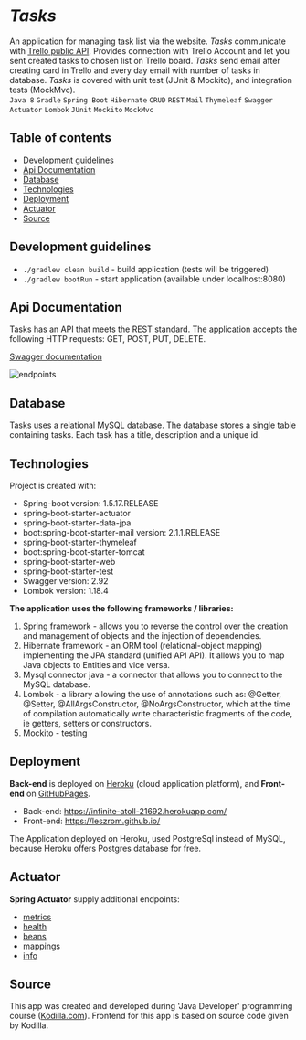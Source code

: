 # *Tasks*
An application for managing task list via the website. *Tasks* communicate with [Trello public API](https://developers.trello.com/reference#introduction). Provides connection with Trello Account and let you sent created tasks to chosen list on Trello board. *Tasks* send email after creating card in Trello and every day email with number of tasks in database.
*Tasks* is covered with unit test (JUnit & Mockito), and integration tests (MockMvc).\
`Java 8` `Gradle` `Spring Boot` `Hibernate` `CRUD` `REST` `Mail` `Thymeleaf` `Swagger` `Actuator` `Lombok` `JUnit` `Mockito` `MockMvc`

## Table of contents
* [Development guidelines](#development-guidelines)
* [Api Documentation](#api-documentation)
* [Database](#database)
* [Technologies](#technologies)
* [Deployment](#deployment)
* [Actuator](#actuator)
* [Source](#source)

## Development guidelines
* `./gradlew clean build` - build application (tests will be triggered)
* `./gradlew bootRun` - start application (available under localhost:8080)

## Api Documentation
Tasks has an API that meets the REST standard. The application accepts the following HTTP requests: GET, POST, PUT, DELETE.

[Swagger documentation](https://infinite-atoll-21692.herokuapp.com/swagger-ui.html#/)

![endpoints](https://user-images.githubusercontent.com/41355377/57110186-ef7baf00-6d37-11e9-9889-d96b868b98f1.PNG)

## Database
Tasks uses a relational MySQL database. The database stores a single table containing tasks. Each task has a title, description and a unique id.

## Technologies
Project is created with:
* Spring-boot version: 1.5.17.RELEASE
* spring-boot-starter-actuator
* spring-boot-starter-data-jpa
* boot:spring-boot-starter-mail version: 2.1.1.RELEASE
* spring-boot-starter-thymeleaf
* boot:spring-boot-starter-tomcat
* spring-boot-starter-web
* spring-boot-starter-test
* Swagger version: 2.92
* Lombok version: 1.18.4

**The application uses the following frameworks / libraries:**
1. Spring framework - allows you to reverse the control over the creation and management of objects and the injection of dependencies.
2. Hibernate framework - an ORM tool (relational-object mapping) implementing the JPA standard (unified API API). It allows you to map Java objects to Entities and vice versa.
3. Mysql connector java - a connector that allows you to connect to the MySQL database.
4. Lombok - a library allowing the use of annotations such as: @Getter, @Setter, @AllArgsConstructor, @NoArgsConstructor, which at the time of compilation automatically write characteristic fragments of the code, ie getters, setters or constructors.
5. Mockito - testing

## Deployment
**Back-end** is deployed on [Heroku](https://www.heroku.com/) (cloud application platform), and **Front-end** on [GitHubPages](https://pages.github.com/).
* Back-end: https://infinite-atoll-21692.herokuapp.com/
* Front-end: https://leszrom.github.io/

The Application deployed on Heroku, used PostgreSql instead of MySQL, because Heroku offers Postgres database for free.

## Actuator
**Spring Actuator** supply additional endpoints:
* [metrics](http://infinite-atoll-21692.herokuapp.com/metrics)
* [health](http://infinite-atoll-21692.herokuapp.com/health)
* [beans](http://infinite-atoll-21692.herokuapp.com/beans)
* [mappings](http://infinite-atoll-21692.herokuapp.com/mappings)
* [info](http://infinite-atoll-21692.herokuapp.com/info)

## Source
This app was created and developed during 'Java Developer' programming course ([Kodilla.com](https://kodilla.com/pl)).
Frontend for this app is based on source code given by Kodilla.
